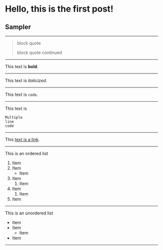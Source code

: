 # Hello, this is the first post!

## Sampler

---
> block quote
> 
> block quote continued

---
This text is **bold**.

---
This text is *italicized*.

---
This text is `code`.

---
This text is 
```
Multiple
line
code
```

---
This [text is a link](https://github.com).

---
This is an ordered list
1. Item
2. Item
    + Item
3. Item
    1. Item
4. Item
    1. Item
6. Item

---
This is an unordered list
- Item
- Item
  + Item
- Item

---
